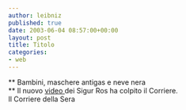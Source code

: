 ```yaml
---
author: leibniz
published: true
date: 2003-06-04 08:57:00+00:00
layout: post
title: Titolo
categories:
- web
---
```


   **   Bambini, maschere antigas e neve nera   
** Il nuovo [ video ](http://www.corriere.it/edicola/index.jsp?path=SPETTACOLI&doc=TESTA)dei Sigur Ros ha colpito il Corriere.   
  Il Corriere della Sera
